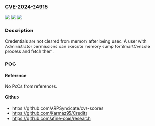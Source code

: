 ### [CVE-2024-24915](https://cve.mitre.org/cgi-bin/cvename.cgi?name=CVE-2024-24915)
![](https://img.shields.io/static/v1?label=Product&message=Check%20Point%20SmartConsole&color=blue)
![](https://img.shields.io/static/v1?label=Version&message=Check%20Point%20SmartConsole%20versions%20R81.10%2C%20R81.20%2C%20R82%20&color=brightgreen)
![](https://img.shields.io/static/v1?label=Vulnerability&message=The%20product%20stores%20sensitive%20information%20in%20cleartext%20in%20memory.&color=brightgreen)

### Description

Credentials are not cleared from memory after being used. A user with Administrator permissions can execute memory dump for SmartConsole process and fetch them.

### POC

#### Reference
No PoCs from references.

#### Github
- https://github.com/ARPSyndicate/cve-scores
- https://github.com/Karmaz95/Credits
- https://github.com/afine-com/research

